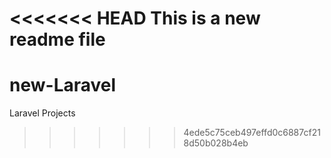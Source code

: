 <<<<<<< HEAD
This is a new readme file
=======
# new-Laravel
Laravel Projects
>>>>>>> 4ede5c75ceb497effd0c6887cf218d50b028b4eb

